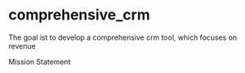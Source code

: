 # comprehensive_crm
The goal ist to develop a comprehensive crm tool, which focuses on revenue

Mission Statement

